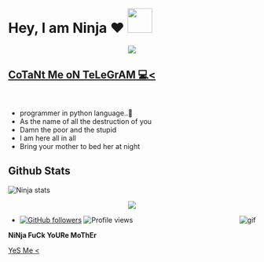 # Hey, I am Ninja ❤️  <img src="https://i.pinimg.com/originals/01/63/6c/01636c5434cd0462086620c60fdfec16.gif" width="50px">

<p align="center">
  <img src="https://media.giphy.com/media/naSgH6R3RHNi8/giphy.gif">
</p>

## **[CoTaNt Me oN TeLeGrAM 💻<](https://t.me/dont_run)**
<br>
<!-- Your badges
You can use the website to generate badges: https://shields.io/
-->
  
- programmer in python language..🍁
- As the name of all the destruction of you
- Damn the poor and the stupid 
- I am here all in all
- Bring your mother to bed her at night
  
##   **Github Stats**
  ![Ninja stats](https://github-readme-stats.vercel.app/api?username=ninja1120&show_icons=true&theme=tokyonight) <p align="center"><a href="https://github.com/ninja1120"><img src="https://github-readme-stats.vercel.app/api/top-langs/?username=ninja1120&theme=radical&layout=compact"></a></p> 
 
                                          


- [![GitHub followers](https://img.shields.io/github/followers/ninja1120.svg?style=social&label=Follow&maxAge=2592000)](https://github.com/ninja1120?tab=followers)
<img align="right" alt="gif" src="https://media.giphy.com/media/xdgisqRDFyO9G/giphy.gif" />  ![Profile views](https://gpvc.arturio.dev/ninja1120)  
  

<!---
Im-zeus/Im-zeus is a ✨ special ✨ repository because its `README.md` (this file) appears on your GitHub profile.
You can click the Preview link to take a look at your changes.
--->



 
**NiNja FuCk YoURe MoThEr**

[YeS Me <](https://t.me/dont_run)

